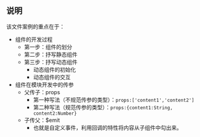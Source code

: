 ## 说明
该文件案例的重点在于：
- 组件的开发过程
  + 第一步：组件的划分
  + 第二步：抒写静态组件
  + 第三步：抒写动态组件
    + 动态组件的初始化
    + 动态组件的交互
- 组件在模块开发中的传参
  - 父传子：props
    - 第一种写法（不规范传参的类型）：`props:['content1','content2']`
    - 第二种写法（规范传参的类型）：`props:{content1:String, content2:Number}`
  - 子传父：$emit
    - 也就是自定义事件，利用回调的特性将内容从子组件中勾出来。
